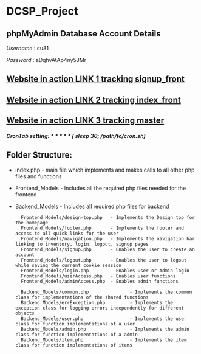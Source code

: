# DCSP_Project

## phpMyAdmin Database Account Details
*Username* : cu81

*Password* : aDqhvAtAp4ny5JMr

## [Website in action LINK 1 tracking signup_front](http://pluto.cse.msstate.edu/~an839/DCSP/link1_DCSP/DCSP_Project/)
## [Website in action LINK 2 tracking index_front](http://pluto.cse.msstate.edu/~an839/DCSP/link2_DCSP/DCSP_Project/)
## [Website in action LINK 3 tracking master](http://pluto.cse.msstate.edu/~an839/DCSP/link3_DCSP/DCSP_Project/)

##### CronTab setting: * * * * * ( sleep 30; /path/to/cron.sh)

## Folder Structure: 
* index.php     - main file which implements and makes calls to all other php files and functions
* Frontend_Models      - Includes all the required php files needed for the frontend
* Backend_Models       - Includes all required php files for backend 

        Frontend_Models/design-top.php   - Implements the Design top for the homepage
        Frontend_Models/footer.php       - Implements the footer and access to all quick links for the user
        Frontend_Models/navigation.php   - Implements the navigation bar linking to inventory, login, logout, signup pages
        Frontend_Models/signup.php       - Enables the user to create an account
        Frontend_Models/logout.php       - Enables the user to logout while saving the current cookie session
        Frontend_Models/login.php        - Enables user or Admin login 
        Frontend_Models/userAccess.php   - Enables user functions 
        Frontend_Models/adminAccess.php  - Enables admin functions 

        Backend_Models/common.php               - Implements the common class for implementations of the shared functions
        Backend_Models/errException.php         - Implements the exception class for logging errors independently for different objects
        Backend_Models/user.php                 - Implements the user class for function implementations of a user
        Backend_Models/admin.php                - Implements the admin class for function implementations of a admin
        Backend_Models/item.php                 - Implements the item class for function implementations of items
         
